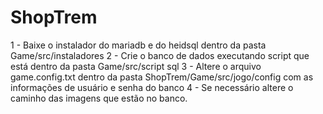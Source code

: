 # ShopTrem

1 - Baixe o instalador do mariadb e do heidsql dentro da pasta Game/src/instaladores
2 - Crie o banco de dados executando script que está dentro da pasta Game/src/script sql
3 - Altere o arquivo game.config.txt dentro da pasta ShopTrem/Game/src/jogo/config com as informações de usuário e senha do banco
4 - Se necessário altere o caminho das imagens que estão no banco.
